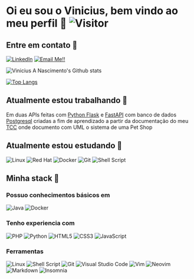 # Oi eu sou o Vinicius, bem vindo ao meu perfil 💛 ![Visitor](https://visitor-badge.laobi.icu/badge?page_id=souovan.repoName)

## Entre em contato 🖖 

<!--
[<img align="left" alt="Vinicius Antonio do Nascimento  | LinkedIn" width="22px" style="background-color: blue" src="https://cdn.jsdelivr.net/npm/simple-icons@v3/icons/linkedin.svg" />](https://www.linkedin.com/in/viniciusanascimento/)
-->



<a href="https://www.linkedin.com/in/viniciusanascimento/">![LinkedIn](https://img.shields.io/badge/LinkedIn-0077B5?style=for-the-badge&logo=linkedin&logoColor=white)</a>
<a href="mailto:vinicius.nascimento05@gmail.com">![Email Me!!](https://img.shields.io/badge/Gmail-D14836?style=for-the-badge&logo=gmail&logoColor=white)</a>



![Vinicius A Nascimento's Github stats](https://github-readme-stats.vercel.app/api?username=souovan&show_icons=true&theme=dracula)

[![Top Langs](https://github-readme-stats.vercel.app/api/top-langs/?username=souovan&layout=compact)]()

## Atualmente estou trabalhando 👷

Em duas APIs feitas com [Python Flask](https://github.com/souovan/TCC-python/tree/main/python-flask) e [FastAPI](https://github.com/souovan/TCC-python/tree/main/python-fastapi) com banco de dados [Postgresql](https://github.com/souovan/TCC-python/blob/main/postgresql_db/python_flask_fastapi_db.sql) criadas a fim de aprendizado a partir da documentação do meu [TCC](https://github.com/souovan/TCC) onde documento com UML o sistema de uma Pet Shop

## Atualmente estou estudando 🌱

<!--
<div style="display: inline_block">
   <img align="center" alt-"linux-icon" height="50" width="60" src="https://cdn.jsdelivr.net/gh/devicons/devicon/icons/linux/linux-original.svg" />
   <img align="center" alt-"redhat-icon" height="50" width="60" src="https://cdn.jsdelivr.net/gh/devicons/devicon/icons/redhat/redhat-original-wordmark.svg" />
   <img align="center" alt-"docker-icon" height="50" width="60" src="https://cdn.jsdelivr.net/gh/devicons/devicon/icons/docker/docker-original-wordmark.svg" />
   <img align="center" alt-"git-icon" height="50" width="60" src="https://cdn.jsdelivr.net/gh/devicons/devicon/icons/git/git-original-wordmark.svg" />
   <img align="center" alt-"bash-icon" height="50" width="60" src="https://cdn.jsdelivr.net/gh/devicons/devicon/icons/bash/bash-original.svg" />
</div>
-->

![Linux](https://img.shields.io/badge/Linux-FCC624?style=for-the-badge&logo=linux&logoColor=black) ![Red Hat](https://img.shields.io/badge/Red%20Hat-EE0000?style=for-the-badge&logo=redhat&logoColor=white) ![Docker](https://img.shields.io/badge/docker-%230db7ed.svg?style=for-the-badge&logo=docker&logoColor=white) ![Git](https://img.shields.io/badge/git-%23F05033.svg?style=for-the-badge&logo=git&logoColor=white) ![Shell Script](https://img.shields.io/badge/shell_script-%23121011.svg?style=for-the-badge&logo=gnu-bash&logoColor=white)

## Minha stack 🔧

### Possuo conhecimentos básicos em

![Java](https://img.shields.io/badge/java-%23ED8B00.svg?style=for-the-badge&logo=java&logoColor=white) ![Docker](https://img.shields.io/badge/docker-%230db7ed.svg?style=for-the-badge&logo=docker&logoColor=white)

### Tenho experiencia com 

![PHP](https://img.shields.io/badge/php-%23777BB4.svg?style=for-the-badge&logo=php&logoColor=white) ![Python](https://img.shields.io/badge/python-3670A0?style=for-the-badge&logo=python&logoColor=ffdd54) ![HTML5](https://img.shields.io/badge/html5-%23E34F26.svg?style=for-the-badge&logo=html5&logoColor=white) ![CSS3](https://img.shields.io/badge/css3-%231572B6.svg?style=for-the-badge&logo=css3&logoColor=white) ![JavaScript](https://img.shields.io/badge/javascript-%23323330.svg?style=for-the-badge&logo=javascript&logoColor=%23F7DF1E)

### Ferramentas

![Linux](https://img.shields.io/badge/Linux-FCC624?style=for-the-badge&logo=linux&logoColor=black) ![Shell Script](https://img.shields.io/badge/shell_script-%23121011.svg?style=for-the-badge&logo=gnu-bash&logoColor=white) ![Git](https://img.shields.io/badge/git-%23F05033.svg?style=for-the-badge&logo=git&logoColor=white) ![Visual Studio Code](https://img.shields.io/badge/Visual%20Studio%20Code-0078d7.svg?style=for-the-badge&logo=visual-studio-code&logoColor=white) ![Vim](https://img.shields.io/badge/VIM-%2311AB00.svg?style=for-the-badge&logo=vim&logoColor=white) ![Neovim](https://img.shields.io/badge/NeoVim-%2357A143.svg?&style=for-the-badge&logo=neovim&logoColor=white) ![Markdown](https://img.shields.io/badge/markdown-%23000000.svg?style=for-the-badge&logo=markdown&logoColor=white) ![Insomnia](https://img.shields.io/badge/Insomnia-black?style=for-the-badge&logo=insomnia&logoColor=5849BE)













